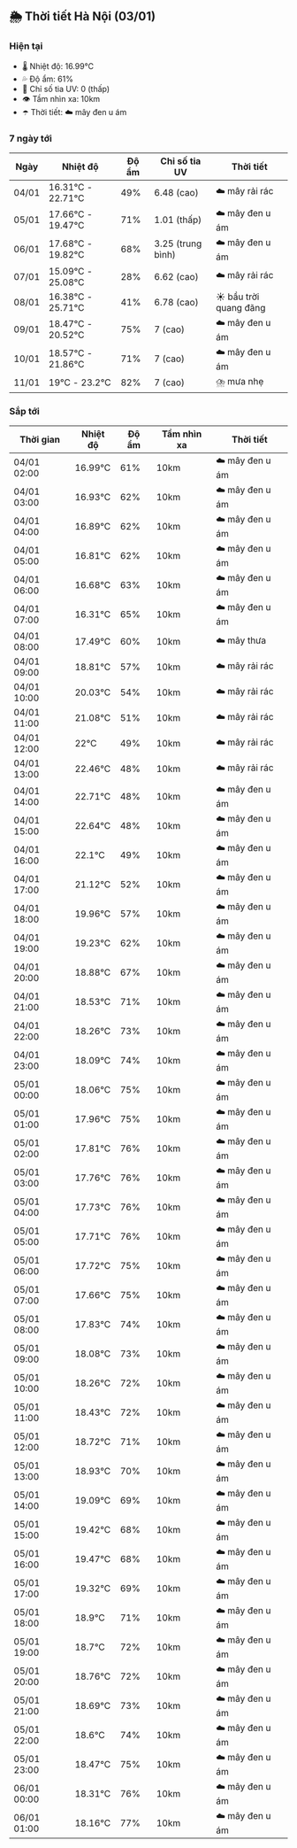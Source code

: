 ## 🌦️ Thời tiết Hà Nội (03/01)

### Hiện tại

- 🌡️ Nhiệt độ: 16.99℃
- 💦 Độ ẩm: 61%
- 🌟 Chỉ số tia UV: 0 (thấp)
- 👁️ Tầm nhìn xa: 10km
- ☂️ Thời tiết: ☁️ mây đen u ám

### 7 ngày tới

| Ngày | Nhiệt độ | Độ ẩm | Chỉ số tia UV | Thời tiết |
| --- | --- | --- | --- | --- |
| 04/01 | 16.31℃ - 22.71℃ | 49% | 6.48 (cao) | ☁️ mây rải rác |
| 05/01 | 17.66℃ - 19.47℃ | 71% | 1.01 (thấp) | ☁️ mây đen u ám |
| 06/01 | 17.68℃ - 19.82℃ | 68% | 3.25 (trung bình) | ☁️ mây đen u ám |
| 07/01 | 15.09℃ - 25.08℃ | 28% | 6.62 (cao) | ☁️ mây rải rác |
| 08/01 | 16.38℃ - 25.71℃ | 41% | 6.78 (cao) | ☀️ bầu trời quang đãng |
| 09/01 | 18.47℃ - 20.52℃ | 75% | 7 (cao) | ☁️ mây đen u ám |
| 10/01 | 18.57℃ - 21.86℃ | 71% | 7 (cao) | ☁️ mây đen u ám |
| 11/01 | 19℃ - 23.2℃ | 82% | 7 (cao) | ⛈️ mưa nhẹ |

### Sắp tới

| Thời gian | Nhiệt độ | Độ ẩm | Tầm nhìn xa | Thời tiết |
| --- | --- | --- | --- | --- |
| 04/01 02:00 | 16.99℃ | 61% | 10km | ☁️ mây đen u ám |
| 04/01 03:00 | 16.93℃ | 62% | 10km | ☁️ mây đen u ám |
| 04/01 04:00 | 16.89℃ | 62% | 10km | ☁️ mây đen u ám |
| 04/01 05:00 | 16.81℃ | 62% | 10km | ☁️ mây đen u ám |
| 04/01 06:00 | 16.68℃ | 63% | 10km | ☁️ mây đen u ám |
| 04/01 07:00 | 16.31℃ | 65% | 10km | ☁️ mây đen u ám |
| 04/01 08:00 | 17.49℃ | 60% | 10km | ☁️ mây thưa |
| 04/01 09:00 | 18.81℃ | 57% | 10km | ☁️ mây rải rác |
| 04/01 10:00 | 20.03℃ | 54% | 10km | ☁️ mây rải rác |
| 04/01 11:00 | 21.08℃ | 51% | 10km | ☁️ mây rải rác |
| 04/01 12:00 | 22℃ | 49% | 10km | ☁️ mây rải rác |
| 04/01 13:00 | 22.46℃ | 48% | 10km | ☁️ mây rải rác |
| 04/01 14:00 | 22.71℃ | 48% | 10km | ☁️ mây đen u ám |
| 04/01 15:00 | 22.64℃ | 48% | 10km | ☁️ mây đen u ám |
| 04/01 16:00 | 22.1℃ | 49% | 10km | ☁️ mây đen u ám |
| 04/01 17:00 | 21.12℃ | 52% | 10km | ☁️ mây đen u ám |
| 04/01 18:00 | 19.96℃ | 57% | 10km | ☁️ mây đen u ám |
| 04/01 19:00 | 19.23℃ | 62% | 10km | ☁️ mây đen u ám |
| 04/01 20:00 | 18.88℃ | 67% | 10km | ☁️ mây đen u ám |
| 04/01 21:00 | 18.53℃ | 71% | 10km | ☁️ mây đen u ám |
| 04/01 22:00 | 18.26℃ | 73% | 10km | ☁️ mây đen u ám |
| 04/01 23:00 | 18.09℃ | 74% | 10km | ☁️ mây đen u ám |
| 05/01 00:00 | 18.06℃ | 75% | 10km | ☁️ mây đen u ám |
| 05/01 01:00 | 17.96℃ | 75% | 10km | ☁️ mây đen u ám |
| 05/01 02:00 | 17.81℃ | 76% | 10km | ☁️ mây đen u ám |
| 05/01 03:00 | 17.76℃ | 76% | 10km | ☁️ mây đen u ám |
| 05/01 04:00 | 17.73℃ | 76% | 10km | ☁️ mây đen u ám |
| 05/01 05:00 | 17.71℃ | 76% | 10km | ☁️ mây đen u ám |
| 05/01 06:00 | 17.72℃ | 75% | 10km | ☁️ mây đen u ám |
| 05/01 07:00 | 17.66℃ | 75% | 10km | ☁️ mây đen u ám |
| 05/01 08:00 | 17.83℃ | 74% | 10km | ☁️ mây đen u ám |
| 05/01 09:00 | 18.08℃ | 73% | 10km | ☁️ mây đen u ám |
| 05/01 10:00 | 18.26℃ | 72% | 10km | ☁️ mây đen u ám |
| 05/01 11:00 | 18.43℃ | 72% | 10km | ☁️ mây đen u ám |
| 05/01 12:00 | 18.72℃ | 71% | 10km | ☁️ mây đen u ám |
| 05/01 13:00 | 18.93℃ | 70% | 10km | ☁️ mây đen u ám |
| 05/01 14:00 | 19.09℃ | 69% | 10km | ☁️ mây đen u ám |
| 05/01 15:00 | 19.42℃ | 68% | 10km | ☁️ mây đen u ám |
| 05/01 16:00 | 19.47℃ | 68% | 10km | ☁️ mây đen u ám |
| 05/01 17:00 | 19.32℃ | 69% | 10km | ☁️ mây đen u ám |
| 05/01 18:00 | 18.9℃ | 71% | 10km | ☁️ mây đen u ám |
| 05/01 19:00 | 18.7℃ | 72% | 10km | ☁️ mây đen u ám |
| 05/01 20:00 | 18.76℃ | 72% | 10km | ☁️ mây đen u ám |
| 05/01 21:00 | 18.69℃ | 73% | 10km | ☁️ mây đen u ám |
| 05/01 22:00 | 18.6℃ | 74% | 10km | ☁️ mây đen u ám |
| 05/01 23:00 | 18.47℃ | 75% | 10km | ☁️ mây đen u ám |
| 06/01 00:00 | 18.31℃ | 76% | 10km | ☁️ mây đen u ám |
| 06/01 01:00 | 18.16℃ | 77% | 10km | ☁️ mây đen u ám |
